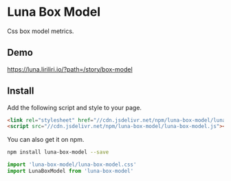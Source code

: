 # Luna Box Model

Css box model metrics.

## Demo

https://luna.liriliri.io/?path=/story/box-model

## Install

Add the following script and style to your page.

```html
<link rel="stylesheet" href="//cdn.jsdelivr.net/npm/luna-box-model/luna-box-model.css" />
<script src="//cdn.jsdelivr.net/npm/luna-box-model/luna-box-model.js"></script>
```

You can also get it on npm.

```bash
npm install luna-box-model --save
```

```javascript
import 'luna-box-model/luna-box-model.css'
import LunaBoxModel from 'luna-box-model'
```
